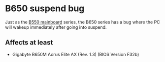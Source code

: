 # B650 suspend bug

Just as the [B550 mainboard](../b550/README.md) series, the B650 series has a
bug where the PC will wakeup immediately after going into suspend.

## Affects at least

- Gigabyte B650M Aorus Elite AX (Rev. 1.3) (BIOS Version F32b)
